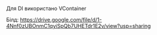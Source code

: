 Для DI використано VContainer

Білд: https://drive.google.com/file/d/1-4Nnf0zUBOnmC1qyiSpQb7UHETdr1E2v/view?usp=sharing
